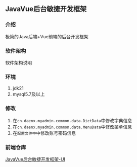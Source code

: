 ## JavaVue后台敏捷开发框架

### 介绍

极简的Java后端+Vue前端的后台开发框架

### 软件架构

软件架构说明

### 环境

1. jdk21
2. mysql5.7及以上

### 修改

1. 在`cn.daenx.myadmin.common.data.DictData`中修改字典信息
2. 在`cn.daenx.myadmin.common.data.MenuData`中修改菜单信息
3. 在`配置文件中`中修改账号密码信息

### 前端仓库

[JavaVue后台敏捷开发框架-UI](https://gitee.com/daenmax/quick-java-vue-admin-ui)
